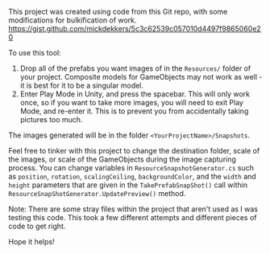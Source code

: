 This project was created using code from this Git repo, with some modifications for bulkification of work. 
https://gist.github.com/mickdekkers/5c3c62539c057010d4497f9865060e20

To use this tool:

1. Drop all of the prefabs you want images of in the `Resources/` folder of your project. Composite models for GameObjects may not work as well - it is best for it to be a singular model.
2. Enter Play Mode in Unity, and press the spacebar. This will only work once, so if you want to take more images, you will need to exit Play Mode, and re-enter it. This is to prevent you from accidentally taking pictures too much.

The images generated will be in the folder `<YourProjectName>/Snapshots`.

Feel free to tinker with this project to change the destination folder, scale of the images, or scale of the GameObjects during the image capturing process. 
You can change variables in `ResourceSnapshotGenerator.cs` such as `position`, `rotation`, `scalingCeiling`, `backgroundColor`, and the `width` and `height` parameters that are given in the `TakePrefabSnapShot()` call within `ResourceSnapShotGenerator.UpdatePreview()` method.

Note: There are some stray files within the project that aren't used as I was testing this code. This took a few different attempts and different pieces of code to get right.

Hope it helps!

